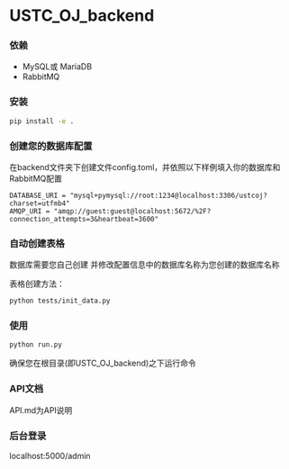 # USTC_OJ_backend

### 依赖
* MySQL或 MariaDB
* RabbitMQ

### 安装

```bash
pip install -e .
```

### 创建您的数据库配置

在backend文件夹下创建文件config.toml，并依照以下样例填入你的数据库和RabbitMQ配置

```text
DATABASE_URI = "mysql+pymysql://root:1234@localhost:3306/ustcoj?charset=utfmb4"
AMQP_URI = "amqp://guest:guest@localhost:5672/%2F?connection_attempts=3&heartbeat=3600"
```

### 自动创建表格

数据库需要您自己创建 并修改配置信息中的数据库名称为您创建的数据库名称

表格创建方法：

```bash
python tests/init_data.py
```

### 使用

```bash
python run.py
```

确保您在根目录(即USTC_OJ_backend)之下运行命令

### API文档

API.md为API说明

### 后台登录

localhost:5000/admin
